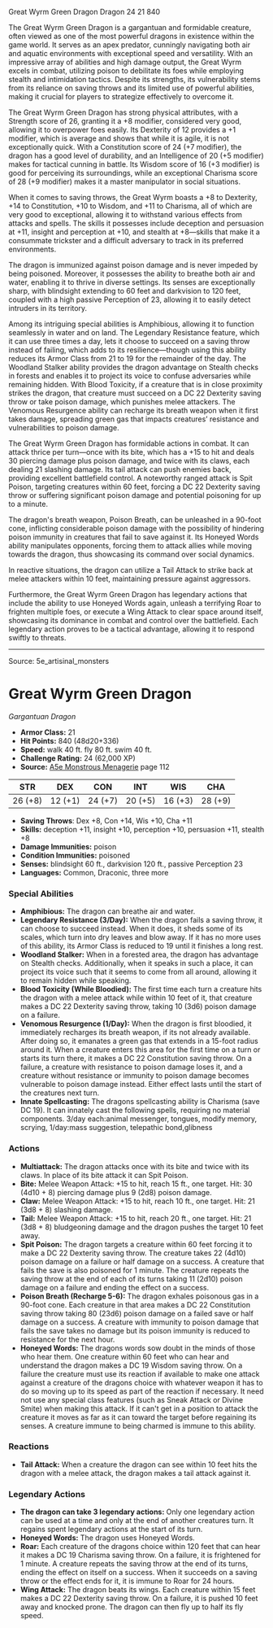 <MonsterName/>Great Wyrm Green Dragon</MonsterName>
<CreatureType/>Dragon</CreatureType>
<CR/>24</CR>
<AC/>21</AC>
<HP/>840</HP>
<summary>The Great Wyrm Green Dragon is a gargantuan and formidable creature, often viewed as one of the most powerful dragons in existence within the game world. It serves as an apex predator, cunningly navigating both air and aquatic environments with exceptional speed and versatility. With an impressive array of abilities and high damage output, the Great Wyrm excels in combat, utilizing poison to debilitate its foes while employing stealth and intimidation tactics. Despite its strengths, its vulnerability stems from its reliance on saving throws and its limited use of powerful abilities, making it crucial for players to strategize effectively to overcome it.</summary>

<detail>

The Great Wyrm Green Dragon has strong physical attributes, with a Strength score of 26, granting it a +8 modifier, considered very good, allowing it to overpower foes easily. Its Dexterity of 12 provides a +1 modifier, which is average and shows that while it is agile, it is not exceptionally quick. With a Constitution score of 24 (+7 modifier), the dragon has a good level of durability, and an Intelligence of 20 (+5 modifier) makes for tactical cunning in battle. Its Wisdom score of 16 (+3 modifier) is good for perceiving its surroundings, while an exceptional Charisma score of 28 (+9 modifier) makes it a master manipulator in social situations.

When it comes to saving throws, the Great Wyrm boasts a +8 to Dexterity, +14 to Constitution, +10 to Wisdom, and +11 to Charisma, all of which are very good to exceptional, allowing it to withstand various effects from attacks and spells. The skills it possesses include deception and persuasion at +11, insight and perception at +10, and stealth at +8—skills that make it a consummate trickster and a difficult adversary to track in its preferred environments.

The dragon is immunized against poison damage and is never impeded by being poisoned. Moreover, it possesses the ability to breathe both air and water, enabling it to thrive in diverse settings. Its senses are exceptionally sharp, with blindsight extending to 60 feet and darkvision to 120 feet, coupled with a high passive Perception of 23, allowing it to easily detect intruders in its territory.

Among its intriguing special abilities is Amphibious, allowing it to function seamlessly in water and on land. The Legendary Resistance feature, which it can use three times a day, lets it choose to succeed on a saving throw instead of failing, which adds to its resilience—though using this ability reduces its Armor Class from 21 to 19 for the remainder of the day. The Woodland Stalker ability provides the dragon advantage on Stealth checks in forests and enables it to project its voice to confuse adversaries while remaining hidden. With Blood Toxicity, if a creature that is in close proximity strikes the dragon, that creature must succeed on a DC 22 Dexterity saving throw or take poison damage, which punishes melee attackers. The Venomous Resurgence ability can recharge its breath weapon when it first takes damage, spreading green gas that impacts creatures’ resistance and vulnerabilities to poison damage.

The Great Wyrm Green Dragon has formidable actions in combat. It can attack thrice per turn—once with its bite, which has a +15 to hit and deals 30 piercing damage plus poison damage, and twice with its claws, each dealing 21 slashing damage. Its tail attack can push enemies back, providing excellent battlefield control. A noteworthy ranged attack is Spit Poison, targeting creatures within 60 feet, forcing a DC 22 Dexterity saving throw or suffering significant poison damage and potential poisoning for up to a minute.

The dragon's breath weapon, Poison Breath, can be unleashed in a 90-foot cone, inflicting considerable poison damage with the possibility of hindering poison immunity in creatures that fail to save against it. Its Honeyed Words ability manipulates opponents, forcing them to attack allies while moving towards the dragon, thus showcasing its command over social dynamics.

In reactive situations, the dragon can utilize a Tail Attack to strike back at melee attackers within 10 feet, maintaining pressure against aggressors.

Furthermore, the Great Wyrm Green Dragon has legendary actions that include the ability to use Honeyed Words again, unleash a terrifying Roar to frighten multiple foes, or execute a Wing Attack to clear space around itself, showcasing its dominance in combat and control over the battlefield. Each legendary action proves to be a tactical advantage, allowing it to respond swiftly to threats.</detail>



---

Source: 5e_artisinal_monsters

# Great Wyrm Green Dragon

*Gargantuan* *Dragon*

- **Armor Class:** 21
- **Hit Points:** 840 (48d20+336)
- **Speed:** walk 40 ft. fly 80 ft. swim 40 ft.
- **Challenge Rating:** 24 (62,000 XP)
- **Source:** [A5e Monstrous Menagerie](https://enpublishingrpg.com/products/level-up-monstrous-menagerie-a5e) page 112

| STR | DEX | CON | INT | WIS | CHA |
| --- | --- | --- | --- | --- | --- |
| 26 (+8) | 12 (+1) | 24 (+7) | 20 (+5) | 16 (+3) | 28 (+9) |

- **Saving Throws**: Dex +8, Con +14, Wis +10, Cha +11
- **Skills:** deception +11, insight +10, perception +10, persuasion +11, stealth +8
- **Damage Immunities:** poison
- **Condition Immunities:** poisoned
- **Senses:** blindsight 60 ft., darkvision 120 ft., passive Perception 23
- **Languages:** Common, Draconic, three more

### Special Abilities

- **Amphibious:** The dragon can breathe air and water.
- **Legendary Resistance (3/Day):** When the dragon fails a saving throw, it can choose to succeed instead. When it does, it sheds some of its scales, which turn into dry leaves and blow away. If it has no more uses of this ability, its Armor Class is reduced to 19 until it finishes a long rest.
- **Woodland Stalker:** When in a forested area, the dragon has advantage on Stealth checks. Additionally, when it speaks in such a place, it can project its voice such that it seems to come from all around, allowing it to remain hidden while speaking.
- **Blood Toxicity (While Bloodied):** The first time each turn a creature hits the dragon with a melee attack while within 10 feet of it, that creature makes a DC 22 Dexterity saving throw, taking 10 (3d6) poison damage on a failure.
- **Venomous Resurgence (1/Day):** When the dragon is first bloodied, it immediately recharges its breath weapon, if its not already available. After doing so, it emanates a green gas that extends in a 15-foot radius around it. When a creature enters this area for the first time on a turn or starts its turn there, it makes a DC 22 Constitution saving throw. On a failure, a creature with resistance to poison damage loses it, and a creature without resistance or immunity to poison damage becomes vulnerable to poison damage instead. Either effect lasts until the start of the creatures next turn.
- **Innate Spellcasting:** The dragons spellcasting ability is Charisma (save DC 19). It can innately cast the following spells, requiring no material components. 3/day each:animal messenger, tongues, modify memory, scrying,  1/day:mass suggestion, telepathic bond,glibness

### Actions

- **Multiattack:** The dragon attacks once with its bite and twice with its claws. In place of its bite attack  it can Spit Poison.
- **Bite:** Melee Weapon Attack: +15 to hit, reach 15 ft., one target. Hit: 30 (4d10 + 8) piercing damage plus 9 (2d8) poison damage.
- **Claw:** Melee Weapon Attack: +15 to hit, reach 10 ft., one target. Hit: 21 (3d8 + 8) slashing damage.
- **Tail:** Melee Weapon Attack: +15 to hit, reach 20 ft., one target. Hit: 21 (3d8 + 8) bludgeoning damage  and the dragon pushes the target 10 feet away.
- **Spit Poison:** The dragon targets a creature within 60 feet  forcing it to make a DC 22 Dexterity saving throw. The creature takes 22 (4d10) poison damage on a failure or half damage on a success. A creature that fails the save is also poisoned for 1 minute. The creature repeats the saving throw at the end of each of its turns  taking 11 (2d10) poison damage on a failure and ending the effect on a success.
- **Poison Breath (Recharge 5-6):** The dragon exhales poisonous gas in a 90-foot cone. Each creature in that area makes a DC 22 Constitution saving throw  taking 80 (23d6) poison damage on a failed save or half damage on a success. A creature with immunity to poison damage that fails the save takes no damage  but its poison immunity is reduced to resistance for the next hour.
- **Honeyed Words:** The dragons words sow doubt in the minds of those who hear them. One creature within 60 feet who can hear and understand the dragon makes a DC 19 Wisdom saving throw. On a failure  the creature must use its reaction  if available  to make one attack against a creature of the dragons choice with whatever weapon it has to do so  moving up to its speed as part of the reaction if necessary. It need not use any special class features (such as Sneak Attack or Divine Smite) when making this attack. If it can't get in a position to attack the creature  it moves as far as it can toward the target before regaining its senses. A creature immune to being charmed is immune to this ability.

### Reactions

- **Tail Attack:** When a creature the dragon can see within 10 feet hits the dragon with a melee attack, the dragon makes a tail attack against it.



### Legendary Actions

- **The dragon can take 3 legendary actions:** Only one legendary action can be used at a time and only at the end of another creatures turn. It regains spent legendary actions at the start of its turn.
- **Honeyed Words:** The dragon uses Honeyed Words.
- **Roar:** Each creature of the dragons choice within 120 feet that can hear it makes a DC 19 Charisma saving throw. On a failure, it is frightened for 1 minute. A creature repeats the saving throw at the end of its turns, ending the effect on itself on a success. When it succeeds on a saving throw or the effect ends for it, it is immune to Roar for 24 hours.
- **Wing Attack:** The dragon beats its wings. Each creature within 15 feet makes a DC 22 Dexterity saving throw. On a failure, it is pushed 10 feet away and knocked prone. The dragon can then fly up to half its fly speed.


